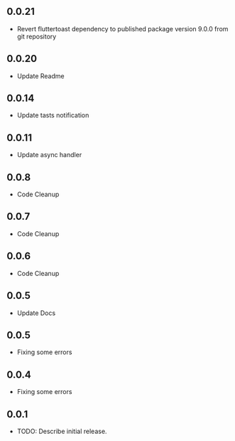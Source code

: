 ## 0.0.21

* Revert fluttertoast dependency to published package version 9.0.0 from git repository

## 0.0.20

* Update Readme

## 0.0.14

* Update tasts notification

## 0.0.11

* Update async handler

## 0.0.8

* Code Cleanup

## 0.0.7

* Code Cleanup

## 0.0.6

* Code Cleanup

## 0.0.5

* Update Docs

## 0.0.5

* Fixing some errors

## 0.0.4

* Fixing some errors

## 0.0.1

* TODO: Describe initial release.
